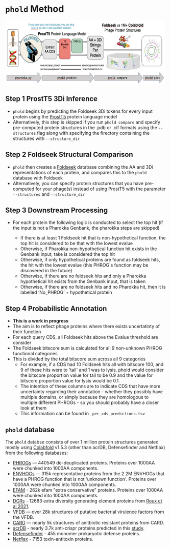 # `phold` Method

<p align="center">
  <img src="img/phold_workflow.png" alt="phold Logo" height=200>
</p>

## Step 1 ProstT5 3Di Inference

* `phold` begins by predicting the Foldseek 3Di tokens for every input protein using the [ProstT5](https://github.com/mheinzinger/ProstT5) protein language model
* Alternatively, this step is skipped if you run `phold compare` and specify pre-computed protein structures in the .pdb or .cif formats using the `--structures` flag along with specifying the firectory containing the structures with `--structure_dir`

## Step 2 Foldseek Structural Comparison

* `phold` then creates a [Foldseek](https://github.com/steineggerlab/foldseek) database combining the AA and 3Di representations of each protein, and compares this to the `phold` database with Foldseek
* Alternatively, you can specify protein structures that you have pre-computed for your phage(s) instead of using ProstT5 with the parameter `--structures` and `--structure_dir`

## Step 3 Downstream Processing

* For each protein the following logic is conducted to select the top hit (if the input is not a Pharokka Genbank, the pharokka steps are skipped)

  * If there is at least 1 Foldseek hit that is non-hypothetical function, the top hit is considered to be that with the lowest evalue
  * Otherwise, if Pharokka non-hypothetical function hit exists in the Genbank input, take is considered the top hit
  * Otherwise, if only hypothetical proteins are found as foldseek hits, the hit with the lowest evalue (this PHROG's function may be discovered in the future)
  * Otherwise, if there are no foldseek hits and only a Pharokka hypothetical hit exists from the Genbank input, that is taken
  * Otherwise, if there are no foldseek hits and no Pharokka hit, then it is labelled ‘No_PHROG’ + hypothetical protein

## Step 4 Probabilistic Annotation

* **This is a work in progress**
* The aim is to reflect phage proteins where there exists uncertatinty of their function
* For each query CDS, all Foldseek hits above the Evalue threshold are consider
* The Foldseek bitscore sum is calculated for all 9 non-unknown PHROG functional categories
* This is divided by the total bitscore sum across all 9 categories
   *  For example, if a CDS had 10 Foldseek hits all with bitscore 100, and 9 of these hits were to 'tail' and 1 was to lysis, phold would consider the bitscore proportion value for tail to be 0.9 and the value for bitscore proportion value for lysis would be 0.1.
   *  The intention of these columns are to indicate CDS that have more uncertainty regarding their annotation - whether they possibly have multiple domains, or simply because they are homologous to multiple different PHROGs - so you should probably have a closer look at them
   *  This information can be found in `_per_cds_predictions.tsv`

## `phold` database

The `phold` databse consists of over 1 million protein structures generated mostly using [Colabfold](https://github.com/sokrypton/ColabFold) v1.5.3 (other than acrDB, Defensefinder and Netflax) from the following databases:

* [PHROGs](https://phrogs.lmge.uca.fr) — 440549 de-deuplicated proteins. Proteins over 1000AA were chunked into 1000AA components.
* [ENVHOGs](http://envhog.u-ga.fr/envhog/) — 315k representative proteins from the 2.2M ENVHOGs that have a PHROG function that is not 'unknown function'. Proteins over 1000AA were chunked into 1000AA components.
* [EFAM](https://doi.org/10.1093/bioinformatics/btab451) - 262k efam "extra conservative" proteins. Proteins over 1000AA were chunked into 1000AA components.
* [DGRs](https://doi.org/10.1038/s41467-021-23402-7) - 12683 extra diversity generating element proteins from [Roux et al 2021](https://doi.org/10.1038/s41467-021-23402-7).
* [VFDB](http://www.mgc.ac.cn/VFs/main.htm) — over 28k structures of putative bacterial virulence factors from the VFDB.
* [CARD](https://card.mcmaster.ca) — nearly 5k structures of anitbiotic resistant proteins from CARD.
* [acrDB](https://bcb.unl.edu/AcrDB/) - nearly 3.7k anti-crispr proteins predicted in this [study](https://doi.org/10.1089/crispr.2023.0011).
* [Defensefinder](https://defensefinder.mdmlab.fr) - 455 monomer prokaryotic defense proteins.
* [Netflax](https://doi.org/10.1073/pnas.2305393120) - 7153 toxin-antitoxin proteins.
